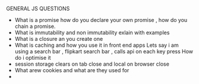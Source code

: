 GENERAL JS QUESTIONS

- What is a promise how do you declare your own promise , how do you chain a promise.
- What is immutability and non immutability exlain with examples
- What is a closure an you create one
- What is caching and how you use it in front end apps
  Lets say i am using a search bar , flipkart search bar , calls api on each key press
  How do i optimise it
- session storage clears on tab close and local on browser close
- What arew cookies and what are they used for
-
